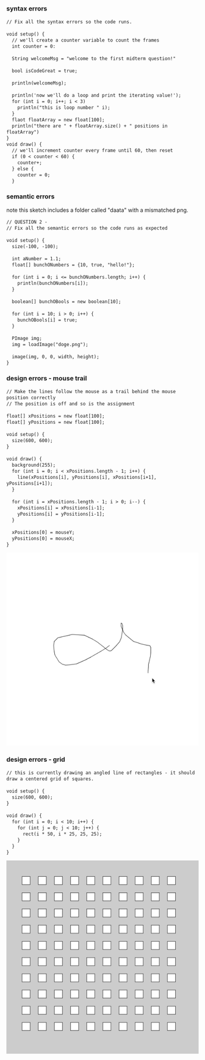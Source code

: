 ### syntax errors

```
// Fix all the syntax errors so the code runs.

void setup() {
  // we'll create a counter variable to count the frames
  int counter = 0:

  String welcomeMsg = "welcome to the first midterm question!"
  
  bool isCodeGreat = true;
  
  println(welcomeMsg);
  
  println('now we'll do a loop and print the iterating value!');
  for (int i = 0; i++; i < 3) 
    println("this is loop number " i);
  }
  flaot floatArray = new float[100];
  println("there are " + floatArray.size() + " positions in floatArray")
}
void draw() {
  // we'll increment counter every frame until 60, then reset
  if (0 < counter < 60) {
    counter+;
  } else {
    counter = 0;
  } 
```

### semantic errors

note this sketch includes a folder called "daata" with a mismatched png.

```
// QUESTION 2 - 
// Fix all the semantic errors so the code runs as expected

void setup() {
  size(-100, -100);
  
  int aNumber = 1.1;
  float[] bunchONumbers = {10, true, "hello!"};

  for (int i = 0; i <= bunchONumbers.length; i++) {
    println(bunchONumbers[i]);
  }
  
  boolean[] bunchOBools = new boolean[10];
  
  for (int i = 10; i > 0; i++) {
    bunchOBools[i] = true;
  }

  PImage img;
  img = loadImage("doge.png");

  image(img, 0, 0, width, height);
}
```

### design errors - mouse trail

```
// Make the lines follow the mouse as a trail behind the mouse position correctly
// The position is off and so is the assignment

float[] xPositions = new float[100];
float[] yPositions = new float[100];

void setup() {
  size(600, 600);
}

void draw() {
  background(255);
  for (int i = 0; i < xPositions.length - 1; i++) {
    line(xPositions[i], yPositions[i], xPositions[i+1], yPositions[i+1]);
  }

  for (int i = xPositions.length - 1; i > 0; i--) {
    xPositions[i] = xPositions[i-1];
    yPositions[i] = yPositions[i-1];
  }

  xPositions[0] = mouseY;
  yPositions[0] = mouseX;
}
```

![1](https://raw.githubusercontent.com/whoisbma/whoisbma.github.io/master/Code1/img/1.gif "1")

### design errors - grid 
```
// this is currently drawing an angled line of rectangles - it should draw a centered grid of squares.

void setup() {
  size(600, 600);
}

void draw() {
  for (int i = 0; i < 10; i++) {
    for (int j = 0; j < 10; j++) {
      rect(i * 50, i * 25, 25, 25);
    }
  }
}
```
![2](https://raw.githubusercontent.com/whoisbma/whoisbma.github.io/master/Code1/img/2.png "2")